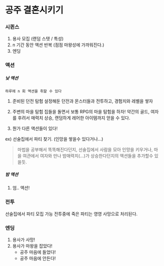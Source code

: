 # 공주 결혼시키기

### 시퀸스
1. 용사 모집 (랜덤 스탯 / 특성)
2. n 기간 동안 액션 반복 (점점 마왕성에 가까워진다.)
3. 엔딩

### 액션
##### 낮 액션
`하루에 n 회 액션을 취할 수 있다`

1. 준비된 던전 탐험
    설정해둔 던전과 몬스터들과 전투하고, 경험치와 레벨을 쌓자

2. 주변의 마을 탐험
    집들을 돌면서 보통 RPG의 마을 탐험을 하자!
    약간의 골드, 여자를 후려서 매력치 상승, 랜덤하게 레어한 아이템까지 얻을 수 있다.

3. 뭔가 다른 액션들이 있다!

ex) 선술집에서 파티 찾기. (인망을 쌓을수 있다거나...)

> 마법을 공부해서 똑똑해진다던지, 선술집에서 사람을 모아 인망을 키우거나, 마을 여관에서 여자와 만나 밤매력치(...)가 상승한다던지의 액션들을 추가할수 있을듯.

##### 밤 액션
1. 엄.. 액션!


### 전투
선술집에서 파티 모집 가능
전투중에 죽은 파티는 영영 사망으로 처리된다.


### 엔딩
1. 용사가 사망! 
2. 용사가 마왕을 잡았다!
    - 공주 마음에 들었다!
    - 공주 마음에 안든다!
